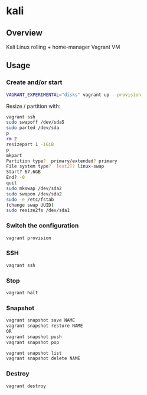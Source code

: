 # kali

## Overview

Kali Linux rolling + home-manager Vagrant VM

## Usage

### Create and/or start

```sh
VAGRANT_EXPERIMENTAL="disks" vagrant up --provision
```

Resize / partition with:
```sh
vagrant ssh
sudo swapoff /dev/sda5
sudo parted /dev/sda
p
rm 2
resizepart 1 -1GiB
p
mkpart
Partition type?  primary/extended? primary
File system type?  [ext2]? linux-swap
Start? 67.6GB
End? -0
quit
sudo mkswap /dev/sda2
sudo swapon /dev/sda2
sudo -e /etc/fstab
(change swap UUID)
sudo resize2fs /dev/sda1
```

### Switch the configuration

```sh
vagrant provision
```

### SSH

``` sh
vagrant ssh
```

### Stop

``` sh
vagrant halt
```

### Snapshot

``` sh
vagrant snapshot save NAME
vagrant snapshot restore NAME
OR
vagrant snapshot push
vagrant snapshot pop

vagrant snapshot list
vagrant snapshot delete NAME
```

### Destroy

``` sh
vagrant destroy
```

